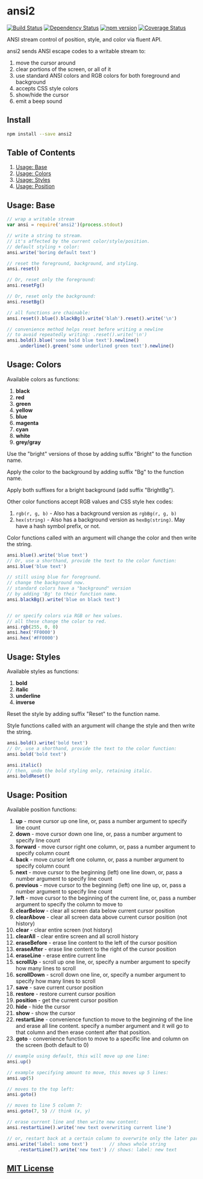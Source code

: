 # ansi2
[![Build Status](https://travis-ci.org/elidoran/node-ansi2.svg?branch=master)](https://travis-ci.org/elidoran/node-ansi2)
[![Dependency Status](https://gemnasium.com/elidoran/node-ansi2.png)](https://gemnasium.com/elidoran/node-ansi2)
[![npm version](https://badge.fury.io/js/ansi2.svg)](http://badge.fury.io/js/ansi2)
[![Coverage Status](https://coveralls.io/repos/github/elidoran/node-ansi2/badge.svg?branch=master)](https://coveralls.io/github/elidoran/node-ansi2?branch=master)

ANSI stream control of position, style, and color via fluent API.

ansi2 sends ANSI escape codes to a writable stream to:

1. move the cursor around
2. clear portions of the screen, or all of it
3. use standard ANSI colors and RGB colors for both foreground and background
4. accepts CSS style colors
5. show/hide the cursor
6. emit a beep sound


## Install

```sh
npm install --save ansi2
```


## Table of Contents

1. [Usage: Base](#usage-base)
2. [Usage: Colors](#usage-colors)
3. [Usage: Styles](#usage-styles)
4. [Usage: Position](#usage-position)


## Usage: Base

```javascript
// wrap a writable stream
var ansi = require('ansi2')(process.stdout)

// write a string to stream.
// it's affected by the current color/style/position.
// default styling + color:
ansi.write('boring default text')

// reset the foreground, background, and styling.
ansi.reset()

// Or, reset only the foreground:
ansi.resetFg()

// Or, reset only the background:
ansi.resetBg()

// all functions are chainable:
ansi.reset().blue().blackBg().write('blah').reset().write('\n')

// convenience method helps reset before writing a newline
// to avoid repeatedly writing: .reset().write('\n')
ansi.bold().blue('some bold blue text').newline()
    .underline().green('some underlined green text').newline()
```


## Usage: Colors

Available colors as functions:

1. **black**
2. **red**
3. **green**
4. **yellow**
5. **blue**
6. **magenta**
7. **cyan**
8. **white**
9. **grey/gray**

Use the "bright" versions of those by adding suffix "Bright" to the function name.

Apply the color to the background by adding suffix "Bg" to the function name.

Apply both suffixes for a bright background (add suffix "BrightBg").

Other color functions accept RGB values and CSS style hex codes:

1. `rgb(r, g, b)` - Also has a background version as `rgbBg(r, g, b)`
2. `hex(string)` - Also has a background version as `hexBg(string)`. May have a hash symbol prefix, or not.

Color functions called with an argument will change the color and then write the string.

```javascript
ansi.blue().write('blue text')
// Or, use a shorthand, provide the text to the color function:
ansi.blue('blue text')

// still using blue for foreground.
// change the background now.
// standard colors have a "background" version
// by adding 'Bg' to their function name.
ansi.blackBg().write('blue on black text')


// or specify colors via RGB or hex values.
// all these change the color to red.
ansi.rgb(255, 0, 0)
ansi.hex('FF0000')
ansi.hex('#FF0000')
```


## Usage: Styles

Available styles as functions:

1. **bold**
2. **italic**
3. **underline**
4. **inverse**

Reset the style by adding suffix "Reset" to the function name.

Style functions called with an argument will change the style and then write the string.

```javascript
ansi.bold().write('bold text')
// Or, use a shorthand, provide the text to the color function:
ansi.bold('bold text')

ansi.italic()
// then, undo the bold styling only, retaining italic.
ansi.boldReset()
```


## Usage: Position

Available position functions:

1. **up** - move cursor up one line, or, pass a number argument to specify line count
2. **down** - move cursor down one line, or, pass a number argument to specify line count
3. **forward** - move cursor right one column, or, pass a number argument to specify column count
4. **back** - move cursor left one column, or, pass a number argument to specify column count
5. **next** - move cursor to the beginning (left) one line down, or, pass a number argument to specify line count
6. **previous** - move cursor to the beginning (left) one line up, or, pass a number argument to specify line count
7. **left** - move cursor to the beginning of the current line, or, pass a number argument to specify the column to move to
8. **clearBelow** - clear all screen data below current cursor position
9. **clearAbove** - clear all screen data above current cursor position (not history)
10. **clear** - clear entire screen (not history)
11. **clearAll** - clear entire screen and all scroll history
12. **eraseBefore** - erase line content to the left of the cursor position
13. **eraseAfter** - erase line content to the right of the cursor position
14. **eraseLine** - erase entire current line
15. **scrollUp** - scroll up one line, or, specify a number argument to specify how many lines to scroll
16. **scrollDown** - scroll down one line, or, specify a number argument to specify how many lines to scroll
17. **save** - save current cursor position
18. **restore** - restore current cursor position
19. **position** - get the current cursor position
20. **hide** - hide the cursor
21. **show** - show the cursor
22. **restartLine** - convenience function to move to the beginning of the line and erase all line content. specify a number argument and it will go to that column and then erase content after that position.
23. **goto** - convenience function to move to a specific line and column on the screen (both default to 0)

```javascript
// example using default, this will move up one line:
ansi.up()

// example specifying amount to move, this moves up 5 lines:
ansi.up(5)

// moves to the top left:
ansi.goto()

// moves to line 5 column 7:
ansi.goto(7, 5) // think (x, y)

// erase current line and then write new content:
ansi.restartLine().write('new text overwriting current line')

// or, restart back at a certain column to overwrite only the later part:
ansi.write('label: some text')        // shows whole string
    .restartLine(7).write('new text') // shows: label: new text
```


## [MIT License](LICENSE)
